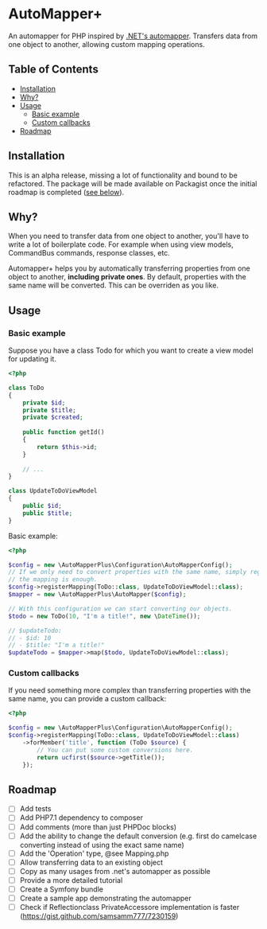 # AutoMapper+
An automapper for PHP inspired by [.NET's automapper](https://github.com/AutoMapper/AutoMapper).
Transfers data from one object to another, allowing custom mapping operations.

## Table of Contents
* [Installation](#installation)
* [Why?](#why)
* [Usage](#usage)
    * [Basic example](#basic-example)
    * [Custom callbacks](#custom-callbacks)
* [Roadmap](#roadmap)

## Installation
This is an alpha release, missing a lot of functionality and bound to be 
refactored. The package will be made available on Packagist once the initial
roadmap is completed ([see below](#roadmap)).

## Why?
When you need to transfer data from one object to another, you'll have to write 
a lot of boilerplate code. For example when using view models, CommandBus 
commands, response classes, etc.

Automapper+ helps you by automatically transferring properties from one object 
to another, **including private ones**. By default, properties with the same name
will be converted. This can be overriden as you like.

## Usage

### Basic example
Suppose you have a class Todo for which you want to create a view model for 
updating it. 

```php
<?php

class ToDo
{
    private $id;
    private $title;
    private $created;
    
    public function getId()
    {
        return $this->id;
    }
    
    // ...
}

class UpdateToDoViewModel
{
    public $id;
    public $title;
}
```

Basic example:

```php
<?php

$config = new \AutoMapperPlus\Configuration\AutoMapperConfig();
// If we only need to convert properties with the same name, simply registering
// the mapping is enough.
$config->registerMapping(ToDo::class, UpdateToDoViewModel::class);
$mapper = new \AutoMapperPlus\AutoMapper($config);

// With this configuration we can start converting our objects.
$todo = new ToDo(10, "I'm a title!", new \DateTime());

// $updateTodo:
// - $id: 10
// - $title: "I'm a title!"
$updateTodo = $mapper->map($todo, UpdateToDoViewModel::class);
```

### Custom callbacks
If you need something more complex than transferring properties with the same 
name, you can provide a custom callback:

```php
<?php

$config = new \AutoMapperPlus\Configuration\AutoMapperConfig();
$config->registerMapping(ToDo::class, UpdateToDoViewModel::class)
    ->forMember('title', function (ToDo $source) {
        // You can put some custom conversions here. 
        return ucfirst($source->getTitle());
    });
```

## Roadmap
- [ ] Add tests
- [ ] Add PHP7.1 dependency to composer
- [ ] Add comments (more than just PHPDoc blocks)
- [ ] Add the ability to change the default conversion (e.g. first do camelcase converting instead of using the exact same name)
- [ ] Add the 'Operation' type, @see Mapping.php
- [ ] Allow transferring data to an existing object
- [ ] Copy as many usages from .net's automapper as possible
- [ ] Provide a more detailed tutorial
- [ ] Create a Symfony bundle
- [ ] Create a sample app demonstrating the automapper
- [ ] Check if Reflectionclass PrivateAccessore implementation is faster (https://gist.github.com/samsamm777/7230159)
